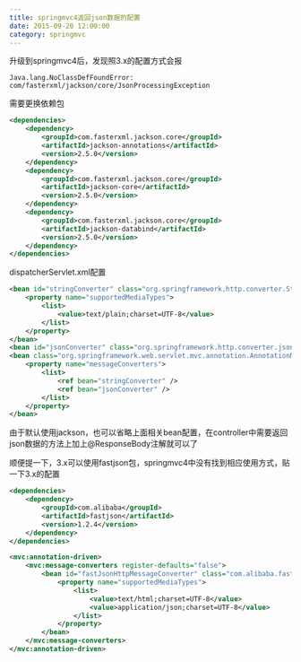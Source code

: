 ```yaml
---
title: springmvc4返回json数据的配置
date: 2015-09-20 12:00:00
category: springmvc
---
```

升级到springmvc4后，发现照3.x的配置方式会报

`Java.lang.NoClassDefFoundError: com/fasterxml/jackson/core/JsonProcessingException`

需要更换依赖包

<!-- more -->

``` xml
<dependencies>
    <dependency>
        <groupId>com.fasterxml.jackson.core</groupId>
        <artifactId>jackson-annotations</artifactId>
        <version>2.5.0</version>
    </dependency>
    <dependency>
        <groupId>com.fasterxml.jackson.core</groupId>
        <artifactId>jackson-core</artifactId>
        <version>2.5.0</version>
    </dependency>
    <dependency>
        <groupId>com.fasterxml.jackson.core</groupId>
        <artifactId>jackson-databind</artifactId>
        <version>2.5.0</version>
    </dependency>
</dependencies>
```

dispatcherServlet.xml配置

``` xml
<bean id="stringConverter" class="org.springframework.http.converter.StringHttpMessageConverter">
    <property name="supportedMediaTypes">
        <list>
            <value>text/plain;charset=UTF-8</value>
        </list>
    </property>
</bean>
<bean id="jsonConverter" class="org.springframework.http.converter.json.MappingJackson2HttpMessageConverter"></bean>
<bean class="org.springframework.web.servlet.mvc.annotation.AnnotationMethodHandlerAdapter">
    <property name="messageConverters">
        <list>
            <ref bean="stringConverter" />
            <ref bean="jsonConverter" />
        </list>
    </property>
</bean>
```

由于默认使用jackson，也可以省略上面相关bean配置，在controller中需要返回json数据的方法上加上@ResponseBody注解就可以了

顺便提一下，3.x可以使用fastjson包，springmvc4中没有找到相应使用方式，贴一下3.x的配置

``` xml
<dependencies>
    <dependency>
        <groupId>com.alibaba</groupId>
        <artifactId>fastjson</artifactId>
        <version>1.2.4</version>
    </dependency>
</dependencies>
```

``` xml
<mvc:annotation-driven>
    <mvc:message-converters register-defaults="false">
        <bean id="fastJsonHttpMessageConverter" class="com.alibaba.fastjson.support.spring.FastJsonHttpMessageConverter">
            <property name="supportedMediaTypes">
                <list>
                    <value>text/html;charset=UTF-8</value>
                    <value>application/json;charset=UTF-8</value>
                </list>
            </property>
        </bean>
    </mvc:message-converters>
</mvc:annotation-driven>
```


